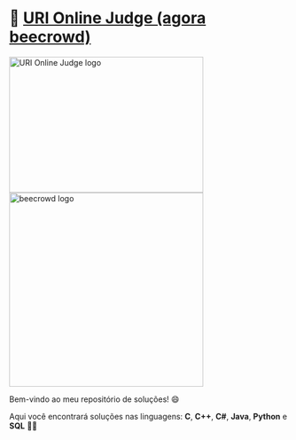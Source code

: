 # 🔗 [URI Online Judge (agora beecrowd)](https://www.beecrowd.com.br/judge/pt)
<img src="https://pulpo-site-3tduojw3tlwg6yqrnax.netdna-ssl.com/wp-content/uploads/2017/01/logo-gmail-urionlinejudge.png" alt="URI Online Judge logo" width="350" height="245">
<img src="https://www.beecrowd.com.br/home/wp-content/uploads/2021/08/beecrowd__roxoHorClean-small-PNG-1.png" alt="beecrowd logo" width="350" height="">

Bem-vindo ao meu repositório de soluções! 😄

Aqui você encontrará soluções nas linguagens: **C**, **C++**, **C#**, **Java**, **Python** e **SQL** 👨‍💻
